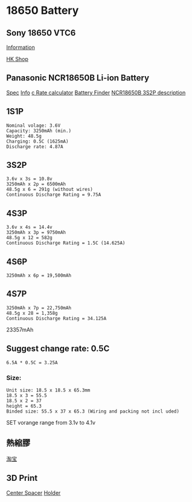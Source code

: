 # 18650 Battery

## Sony 18650 VTC6
[Information](https://www.imrbatteries.com/sony-vtc5a-18650-2600mah-25a-flat-top-battery/)

[HK Shop](http://www.torch.com.hk/tc/product?no=1330)

## Panasonic NCR18650B Li-ion Battery
[Spec](https://www.batteryspace.com/prod-specs/NCR18650B.pdf)
[Info](https://blog.seidel-philipp.de/diy-build-a-longrange-lithium-ion-battery/)
[c Rate calculator](https://power-calculation.com/battery-storage-calculator.php)
[Battery Finder](https://voltaplex.com/lithium-ion-battery-pack/18650-battery-pack)
[NCR18650B 3S2P description](https://voltaplex.com/3s2p-10.8v-6.7ah-li-ion-18650-battery-pack-panasonic-b-cuboid)

## 1S1P
    Nominal volage: 3.6V
    Capacity: 3250mAh (min.)
    Weight: 48.5g
    Charging: 0.5C (1625mA)
    Discharge rate: 4.87A

## 3S2P
    3.6v x 3s = 10.8v
    3250mAh x 2p = 6500mAh
    48.5g x 6 = 291g (without wires)
    Continuous Discharge Rating = 9.75A

## 4S3P
    3.6v x 4s = 14.4v
    3250mAh x 3p = 9750mAh
    48.5g x 12 = 582g
    Continuous Discharge Rating = 1.5C (14.625A)

## 4S6P
    3250mAh x 6p = 19,500mAh

## 4S7P
    3250mAh x 7p = 22,750mAh
    48.5g x 28 = 1,358g
    Continuous Discharge Rating = 34.125A

23357mAh

## Suggest change rate: 0.5C
    6.5A * 0.5C = 3.25A

### Size: 
    Unit size: 18.5 x 18.5 x 65.3mm
    18.5 x 3 = 55.5
    18.5 x 2 = 37
    height = 65.3
    Binded size: 55.5 x 37 x 65.3 (Wiring and packing not incl uded)

SET vorange range 
from 3.1v to 4.1v

## 熱縮膠
[淘宝](https://item.taobao.com/item.htm?spm=a230r.1.14.134.4c07357dJATFbB&id=528064272872&ns=1&abbucket=1#detail)

## 3D Print
[Center Spacer](https://www.thingiverse.com/thing:2798002)
[Holder](https://www.thingiverse.com/thing:2348345)